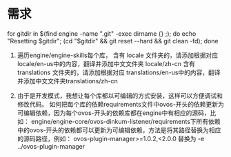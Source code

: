 # 需求

for gitdir in $(find engine -name ".git" -exec dirname {} \;); do echo "Resetting $gitdir"; (cd "$gitdir" && git reset --hard && git clean -fd); done

1. 遍历engine/engine-skills每个库，
含有 locale 文件夹的，请添加根据对应 locale/en-us中的内容，翻译并添加中文文件夹 locale/zh-cn
含有 translations 文件夹的，请添加根据对应 translations/en-us中的内容，翻译并添加中文文件夹translations/zh-cn


2. 由于是开发模式，我想让每个库都以可编辑的方式安装，这样可以方便调试和修改代码。
如何把每个库的依赖requirements文件中ovos-开头的依赖更新为可编辑依赖，因为每个ovos-开头的依赖库都在engine中有相应的源码，比如：
engine/engine-core/ovos-dinkum-listener/requirements下所有依赖中的ovos-开头的依赖都可以更新为可编辑依赖，方法是将其路径替换为相应的源码路径，例如：
ovos-plugin-manager>=1.0.2,<2.0.0
替换为
-e ../ovos-plugin-manager
